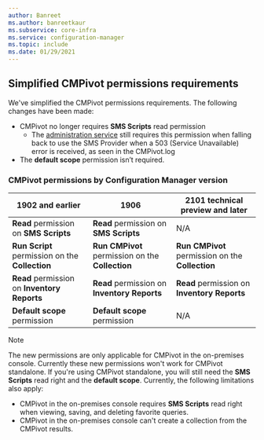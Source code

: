 ```yaml
---
author: Banreet
ms.author: banreetkaur
ms.subservice: core-infra
ms.service: configuration-manager
ms.topic: include
ms.date: 01/29/2021
---
```

## <a name="bkmk_permission"></a> Simplified CMPivot permissions requirements
<!--7898885-->
We've simplified the CMPivot permissions requirements. The following changes have been made:
- CMPivot no longer requires **SMS Scripts** read permission
   - The [administration service](../../../../../develop/adminservice/overview.md) still requires this permission when falling back to use the SMS Provider when a 503 (Service Unavailable) error is received, as seen in the CMPivot.log
- The **default scope** permission isn’t required.

### CMPivot permissions by Configuration Manager version

|1902 and earlier|1906|2101 technical preview and later|
|---|---|---|
|**Read** permission on **SMS Scripts**|**Read** permission on **SMS Scripts**|N/A|
|**Run Script** permission on the **Collection**|**Run CMPivot** permission on the **Collection**|**Run CMPivot** permission on the **Collection**|
|**Read** permission on **Inventory Reports**|**Read** permission on **Inventory Reports**|**Read** permission on **Inventory Reports**|
|**Default scope** permission|**Default scope** permission|N/A|

> [!NOTE] 
> The new permissions are only applicable for CMPivot in the on-premises console. Currently these new permissions won't work for CMPivot standalone. If you're using CMPivot standalone, you will still need the **SMS Scripts** read right and the **default scope**. Currently, the following limitations also apply:
>   - CMPivot in the on-premises console requires **SMS Scripts** read right when viewing, saving, and deleting favorite queries.
>   - CMPivot in the on-premises console can't create a collection from the CMPivot results.

